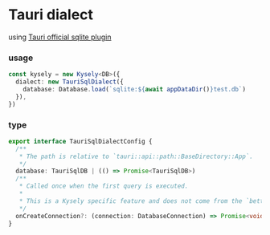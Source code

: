 # Tauri dialect

using [Tauri official sqlite plugin](https://github.com/tauri-apps/plugins-workspace/tree/dev/plugins/sql)

### usage

```ts
const kysely = new Kysely<DB>({
  dialect: new TauriSqlDialect({
    database: Database.load(`sqlite:${await appDataDir()}test.db`)
  }),
})
```

### type

```ts
export interface TauriSqlDialectConfig {
  /**
   * The path is relative to `tauri::api::path::BaseDirectory::App`.
   */
  database: TauriSqlDB | (() => Promise<TauriSqlDB>)
  /**
   * Called once when the first query is executed.
   *
   * This is a Kysely specific feature and does not come from the `better-sqlite3` module.
   */
  onCreateConnection?: (connection: DatabaseConnection) => Promise<void>
}
```